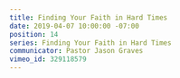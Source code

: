```yaml
---
title: Finding Your Faith in Hard Times
date: 2019-04-07 10:00:00 -07:00
position: 14
series: Finding Your Faith in Hard Times
communicator: Pastor Jason Graves
vimeo_id: 329118579
---
```


